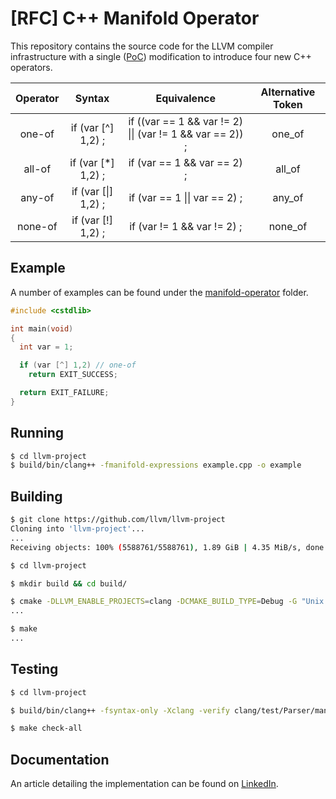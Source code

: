 # [RFC] C++ Manifold Operator

This repository contains the source code for the LLVM compiler infrastructure
with a single ([PoC](https://en.wikipedia.org/wiki/Proof_of_concept)) modification to introduce four new C++ operators.

| Operator  |        Syntax      |                       Equivalence                        | Alternative Token |
| :-------: | :----------------: | :------------------------------------------------------: | :---------------: |
|  one-of   | if (var [^] 1,2) ; | if ((var == 1 && var != 2) \|\| (var != 1 && var == 2)) ;|       one_of      |
|  all-of   | if (var [*] 1,2) ; | if (var == 1 && var == 2) ;                              |       all_of      |
|  any-of   | if (var [\|] 1,2) ;| if (var == 1 \|\| var == 2) ;                            |       any_of      |
|  none-of  | if (var [!] 1,2) ; | if (var != 1 && var != 2) ;                              |       none_of     |

## Example

A number of examples can be found under the [manifold-operator](manifold-operator) folder.

``` cpp
#include <cstdlib>

int main(void)
{
  int var = 1;

  if (var [^] 1,2) // one-of
    return EXIT_SUCCESS;

  return EXIT_FAILURE;
}
```

## Running
``` sh
$ cd llvm-project
$ build/bin/clang++ -fmanifold-expressions example.cpp -o example
```

## Building

``` sh
$ git clone https://github.com/llvm/llvm-project
Cloning into 'llvm-project'...
...
Receiving objects: 100% (5588761/5588761), 1.89 GiB | 4.35 MiB/s, done.

$ cd llvm-project

$ mkdir build && cd build/

$ cmake -DLLVM_ENABLE_PROJECTS=clang -DCMAKE_BUILD_TYPE=Debug -G "Unix Makefiles" ../llvm
...

$ make
...
```

## Testing

``` sh
$ cd llvm-project

$ build/bin/clang++ -fsyntax-only -Xclang -verify clang/test/Parser/manifold.cpp

$ make check-all
```

## Documentation

An article detailing the implementation can be found on [LinkedIn](www.linkedin.com/in/ben-crowhurst-95167464).
